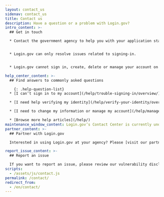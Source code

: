 ```yaml
---
layout: contact_us
sidenav: contact_us
title: Contact us
description: Have a question or a problem with Login.gov?
intro_content: >-
  ## Get in touch

  * Contact the government agency to help you with your application status, membership, eligibility, benefits or other concerns related to your account with that government agency. You can find the contact information on the agency’s website.


  * Login.gov can only resolve issues related to signing-in.


  * Login.gov cannot sign in, create, delete or manage your account on your behalf.

help_center_content: >-
  ## Find answers to commonly asked questions

    {: .help-question-list}
  * [I can’t sign in to my account](/help/trouble-signing-in/overview/)

  * [I need help verifying my identity](/help/verify-your-identity/overview/)

  * [I need to change my information or manage my account](/help/manage-your-account/overview/)

  * [Browse more help articles](/help/)
maintenance_window_content: Login.gov’s Contact Center is currently undergoing maintenance from <strong>January 20th, 2023 9 P.M. EDT - January 21st, 2023 1 A.M. EDT.</strong> Visit some common topics below for assistance.
partner_content: >-
  ## Partner with Login.gov

  Interested in using Login.gov at your agency? Please [visit our partners website](/partners/) or [contact us](/partners/business-inquiries/).

report_issue_content: >-
  ## Report an issue

  If you want to report an issue, please review our vulnerability disclosure policy [vulnerability disclosure policy](https://handbook.tts.gsa.gov/general-information-and-resources/tech-policies/responding-to-public-disclosure-vulnerabilities/ "Follow link") and contact us using our [vulnerability disclosure form](https://docs.google.com/forms/d/e/1FAIpQLScuo4xCzBlpLnoq7-bDAVAxtJci03by7S-Q-Z_JUBDloK01QA/viewform "Follow link").
scripts:
  - /assets/js/contact.js
permalink: /contact/
redirect_from:
  - /en/contact/
---
```

